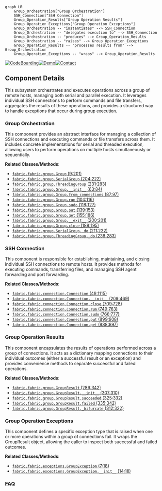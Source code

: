 ```mermaid
graph LR
    Group_Orchestration["Group Orchestration"]
    SSH_Connection["SSH Connection"]
    Group_Operation_Results["Group Operation Results"]
    Group_Operation_Exceptions["Group Operation Exceptions"]
    Group_Orchestration -- "instantiates" --> SSH_Connection
    Group_Orchestration -- "delegates execution to" --> SSH_Connection
    Group_Orchestration -- "produces" --> Group_Operation_Results
    Group_Orchestration -- "raises" --> Group_Operation_Exceptions
    Group_Operation_Results -- "processes results from" --> Group_Orchestration
    Group_Operation_Exceptions -- "wraps" --> Group_Operation_Results
```
[![CodeBoarding](https://img.shields.io/badge/Generated%20by-CodeBoarding-9cf?style=flat-square)](https://github.com/CodeBoarding/CodeBoarding)[![Demo](https://img.shields.io/badge/Try%20our-Demo-blue?style=flat-square)](https://www.codeboarding.org/demo)[![Contact](https://img.shields.io/badge/Contact%20us%20-%20contact@codeboarding.org-lightgrey?style=flat-square)](mailto:contact@codeboarding.org)

## Component Details

This subsystem orchestrates and executes operations across a group of remote hosts, managing both serial and parallel execution. It leverages individual SSH connections to perform commands and file transfers, aggregates the results of these operations, and provides a structured way to handle exceptions that occur during group execution.

### Group Orchestration
This component provides an abstract interface for managing a collection of SSH connections and executing commands or file transfers across them. It includes concrete implementations for serial and threaded execution, allowing users to perform operations on multiple hosts simultaneously or sequentially.


**Related Classes/Methods**:

- <a href="https://github.com/fabric/fabric/blob/master/fabric/group.py#L9-L201" target="_blank" rel="noopener noreferrer">`fabric.fabric.group.Group` (9:201)</a>
- <a href="https://github.com/fabric/fabric/blob/master/fabric/group.py#L204-L222" target="_blank" rel="noopener noreferrer">`fabric.fabric.group.SerialGroup` (204:222)</a>
- <a href="https://github.com/fabric/fabric/blob/master/fabric/group.py#L231-L283" target="_blank" rel="noopener noreferrer">`fabric.fabric.group.ThreadingGroup` (231:283)</a>
- <a href="https://github.com/fabric/fabric/blob/master/fabric/group.py#L63-L84" target="_blank" rel="noopener noreferrer">`fabric.fabric.group.Group.__init__` (63:84)</a>
- <a href="https://github.com/fabric/fabric/blob/master/fabric/group.py#L87-L97" target="_blank" rel="noopener noreferrer">`fabric.fabric.group.Group.from_connections` (87:97)</a>
- <a href="https://github.com/fabric/fabric/blob/master/fabric/group.py#L104-L116" target="_blank" rel="noopener noreferrer">`fabric.fabric.group.Group.run` (104:116)</a>
- <a href="https://github.com/fabric/fabric/blob/master/fabric/group.py#L118-L127" target="_blank" rel="noopener noreferrer">`fabric.fabric.group.Group.sudo` (118:127)</a>
- <a href="https://github.com/fabric/fabric/blob/master/fabric/group.py#L139-L153" target="_blank" rel="noopener noreferrer">`fabric.fabric.group.Group.put` (139:153)</a>
- <a href="https://github.com/fabric/fabric/blob/master/fabric/group.py#L155-L186" target="_blank" rel="noopener noreferrer">`fabric.fabric.group.Group.get` (155:186)</a>
- <a href="https://github.com/fabric/fabric/blob/master/fabric/group.py#L200-L201" target="_blank" rel="noopener noreferrer">`fabric.fabric.group.Group.__exit__` (200:201)</a>
- <a href="https://github.com/fabric/fabric/blob/master/fabric/group.py#L188-L195" target="_blank" rel="noopener noreferrer">`fabric.fabric.group.Group.close` (188:195)</a>
- <a href="https://github.com/fabric/fabric/blob/master/fabric/group.py#L211-L222" target="_blank" rel="noopener noreferrer">`fabric.fabric.group.SerialGroup._do` (211:222)</a>
- <a href="https://github.com/fabric/fabric/blob/master/fabric/group.py#L238-L283" target="_blank" rel="noopener noreferrer">`fabric.fabric.group.ThreadingGroup._do` (238:283)</a>


### SSH Connection
This component is responsible for establishing, maintaining, and closing individual SSH connections to remote hosts. It provides methods for executing commands, transferring files, and managing SSH agent forwarding and port forwarding.


**Related Classes/Methods**:

- <a href="https://github.com/fabric/fabric/blob/master/fabric/connection.py#L49-L1115" target="_blank" rel="noopener noreferrer">`fabric.fabric.connection.Connection` (49:1115)</a>
- <a href="https://github.com/fabric/fabric/blob/master/fabric/connection.py#L209-L469" target="_blank" rel="noopener noreferrer">`fabric.fabric.connection.Connection.__init__` (209:469)</a>
- <a href="https://github.com/fabric/fabric/blob/master/fabric/connection.py#L709-L728" target="_blank" rel="noopener noreferrer">`fabric.fabric.connection.Connection.close` (709:728)</a>
- <a href="https://github.com/fabric/fabric/blob/master/fabric/connection.py#L749-L763" target="_blank" rel="noopener noreferrer">`fabric.fabric.connection.Connection.run` (749:763)</a>
- <a href="https://github.com/fabric/fabric/blob/master/fabric/connection.py#L766-L777" target="_blank" rel="noopener noreferrer">`fabric.fabric.connection.Connection.sudo` (766:777)</a>
- <a href="https://github.com/fabric/fabric/blob/master/fabric/connection.py#L899-L908" target="_blank" rel="noopener noreferrer">`fabric.fabric.connection.Connection.put` (899:908)</a>
- <a href="https://github.com/fabric/fabric/blob/master/fabric/connection.py#L888-L897" target="_blank" rel="noopener noreferrer">`fabric.fabric.connection.Connection.get` (888:897)</a>


### Group Operation Results
This component encapsulates the results of operations performed across a group of connections. It acts as a dictionary mapping connections to their individual outcomes (either a successful result or an exception) and provides convenience methods to separate successful and failed operations.


**Related Classes/Methods**:

- <a href="https://github.com/fabric/fabric/blob/master/fabric/group.py#L286-L342" target="_blank" rel="noopener noreferrer">`fabric.fabric.group.GroupResult` (286:342)</a>
- <a href="https://github.com/fabric/fabric/blob/master/fabric/group.py#L307-L310" target="_blank" rel="noopener noreferrer">`fabric.fabric.group.GroupResult.__init__` (307:310)</a>
- <a href="https://github.com/fabric/fabric/blob/master/fabric/group.py#L325-L332" target="_blank" rel="noopener noreferrer">`fabric.fabric.group.GroupResult.succeeded` (325:332)</a>
- <a href="https://github.com/fabric/fabric/blob/master/fabric/group.py#L335-L342" target="_blank" rel="noopener noreferrer">`fabric.fabric.group.GroupResult.failed` (335:342)</a>
- <a href="https://github.com/fabric/fabric/blob/master/fabric/group.py#L312-L322" target="_blank" rel="noopener noreferrer">`fabric.fabric.group.GroupResult._bifurcate` (312:322)</a>


### Group Operation Exceptions
This component defines a specific exception type that is raised when one or more operations within a group of connections fail. It wraps the GroupResult object, allowing the caller to inspect both successful and failed outcomes.


**Related Classes/Methods**:

- <a href="https://github.com/fabric/fabric/blob/master/fabric/exceptions.py#L7-L18" target="_blank" rel="noopener noreferrer">`fabric.fabric.exceptions.GroupException` (7:18)</a>
- <a href="https://github.com/fabric/fabric/blob/master/fabric/exceptions.py#L14-L18" target="_blank" rel="noopener noreferrer">`fabric.fabric.exceptions.GroupException.__init__` (14:18)</a>




### [FAQ](https://github.com/CodeBoarding/GeneratedOnBoardings/tree/main?tab=readme-ov-file#faq)